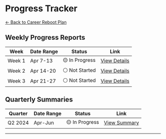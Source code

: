 # Progress Tracker

[← Back to Career Reboot Plan](README.md)

## Weekly Progress Reports

| Week   | Date Range | Status         | Link                               |
| ------ | ---------- | -------------- | ---------------------------------- |
| Week 1 | Apr 7-13   | 🟡 In Progress | [View Details](progress/week-1.md) |
| Week 2 | Apr 14-20  | ⚪ Not Started | [View Details](progress/week-2.md) |
| Week 3 | Apr 21-27  | ⚪ Not Started | [View Details](progress/week-3.md) |

## Quarterly Summaries

| Quarter | Date Range | Status         | Link                                |
| ------- | ---------- | -------------- | ----------------------------------- |
| Q2 2024 | Apr-Jun    | 🟡 In Progress | [View Summary](progress/q2-2024.md) |

---

<!-- TEMPLATE START
# Week [X] Summary ([Start Date]–[End Date])
**Project:** [Project Name]

## Time Tracking
| Task | Est. Time | Actual Time | Notes |
|------|-----------|-------------|-------|
| [Task 1] | [X] hrs | [Y] hrs | [Notes] |
| [Task 2] | [X] hrs | [Y] hrs | [Notes] |

## Deliverables
| Planned | Delivered | Status |
|---------|-----------|--------|
| [Task 1] | [What was delivered] | ✅/❌ |
| [Task 2] | [What was delivered] | ✅/❌ |

## Issues & Solutions
- **Issue:** [Description]
  - **Solution:** [How fixed]
  - **Impact:** [What was affected]
  - **Prevention:** [How to prevent]

## Key Metrics
- Commits: [Number]
- Deployments: [Number]
- Tests: [Number/Percentage]
- Coverage: [Percentage]

## Learnings
- **Technical:**
  - [Learning 1]
  - [Learning 2]
- **Process:**
  - [Process improvement 1]
  - [Process improvement 2]

## Next Week
1. [Priority 1]
2. [Priority 2]
3. [Priority 3]

## Adjustments
- **What worked:**
  - [Point 1]
  - [Point 2]
- **What needs improvement:**
  - [Point 1]
  - [Point 2]
TEMPLATE END -->
